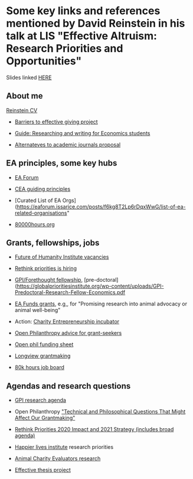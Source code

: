 # Some key links and references mentioned by David Reinstein in his talk at LIS "Effective Altruism: Research Priorities and Opportunities"

Slides linked [HERE](https://daaronr.github.io/reinstein_web/ea_research_priorities_opportunities_rjs_sc_notes_within.html)

## About me

[Reinstein CV](https://daaronr.github.io/markdown-cv/)

- [Barriers to effective giving project](https://daaronr.github.io/ea_giving_barriers/index.html)

- [Guide: Researching and writing for Economics students](https://daaronr.github.io/writing_econ_research/about-this-work.html)

- [Alternateves to academic journals proposal](https://docs.google.com/document/d/1GFISlF5TieCuA6jDYkYlNWaEpuEYrr_zTmaVpTfBg4A/edit#heading=h.iqq0k5uqyg8x)


## EA principles, some key hubs


- [EA Forum](https://forum.effectivealtruism.org/)


- [CEA guiding principles](https://www.centreforeffectivealtruism.org/ceas-guiding-principles)

- [Curated List of EA Orgs](https://eaforum.issarice.com/posts/f6kg8T2Lp6rDqxWwG/list-of-ea-related-organisations"


- [80000hours.org](80000hours.org)



## Grants, fellowships, jobs

- [Future of Humanity Institute vacancies](https://www.fhi.ox.ac.uk/vacancies/)


- [Rethink priorities is hiring](https://www.rethinkpriorities.org/jobs)

- [GPI/Forethought fellowship](https://www.forethought.org/fellowship-2021-apply-now), [pre-doctoral](https://globalprioritiesinstitute.org/wp-content/uploads/GPI-Predoctoral-Research-Fellow-Economics.pdf


- [EA Funds grants](https://funds.effectivealtruism.org/apply-for-funding), e.g,, for "Promising research into animal advocacy or animal well-being"


- Action: [Charity Entrepreneurship incubator](https://www.charityentrepreneurship.com/)

- [Open Philanthropy advice for grant-seekers](https://www.openphilanthropy.org/giving/guide-for-grant-seekers)

- [Open phil funding sheet](https://www.openphilanthropy.org/giving/grants/spreadsheet)

- [Longview grantmaking](https://www.longview.org/grantmaking")

- [80k hours job board](https://80000hours.org/job-board/)



## Agendas and research questions

- [GPI research agenda](https://globalprioritiesinstitute.org/research-agenda-web-version/)

- Open Philanthropy ["Technical and Philosophical Questions That Might Affect Our Grantmaking"](https://www.openphilanthropy.org/blog/technical-and-philosophical-questions-might-affect-our-grantmaking)

- [Rethink Priorities 2020 Impact and 2021 Strategy (includes broad agenda)](https://forum.effectivealtruism.org/posts/33AnPajNYmNrdXQbj/rethink-priorities-2020-impact-and-2021-strategy)

- [Happier lives institute](https://www.happierlivesinstitute.org/research-agenda.html) research priorities

- [Animal Charity Evaluators research](https://animalcharityevaluators.org/research/)

- [Effective thesis project](https://effectivethesis.org/project/)



